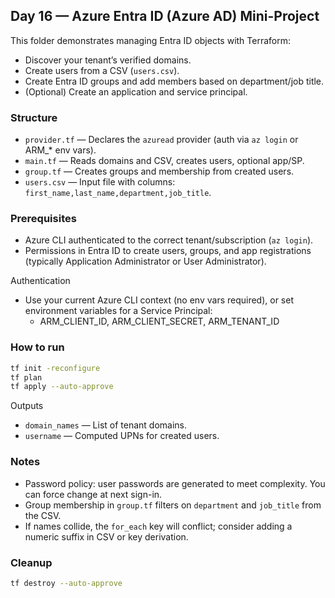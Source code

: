 ## Day 16 — Azure Entra ID (Azure AD) Mini-Project

This folder demonstrates managing Entra ID objects with Terraform:

- Discover your tenant’s verified domains.
- Create users from a CSV (`users.csv`).
- Create Entra ID groups and add members based on department/job title.
- (Optional) Create an application and service principal.

### Structure
- `provider.tf` — Declares the `azuread` provider (auth via `az login` or ARM_* env vars).
- `main.tf` — Reads domains and CSV, creates users, optional app/SP.
- `group.tf` — Creates groups and membership from created users.
- `users.csv` — Input file with columns: `first_name,last_name,department,job_title`.

### Prerequisites
- Azure CLI authenticated to the correct tenant/subscription (`az login`).
- Permissions in Entra ID to create users, groups, and app registrations (typically Application Administrator or User Administrator).

Authentication
- Use your current Azure CLI context (no env vars required), or set environment variables for a Service Principal:
	- ARM_CLIENT_ID, ARM_CLIENT_SECRET, ARM_TENANT_ID

### How to run
```bash
tf init -reconfigure
tf plan
tf apply --auto-approve
```

Outputs
- `domain_names` — List of tenant domains.
- `username` — Computed UPNs for created users.

### Notes
- Password policy: user passwords are generated to meet complexity. You can force change at next sign-in.
- Group membership in `group.tf` filters on `department` and `job_title` from the CSV.
- If names collide, the `for_each` key will conflict; consider adding a numeric suffix in CSV or key derivation.

### Cleanup
```bash
tf destroy --auto-approve
```

